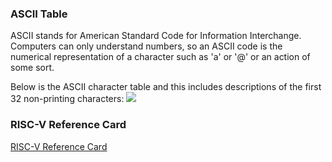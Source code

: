 ### ASCII Table
ASCII stands for American Standard Code for Information Interchange. Computers can only understand numbers, so an ASCII code is the numerical representation of a character such as 'a' or '@' or an action of some sort.

Below is the ASCII character table and this includes descriptions of the first 32 non-printing characters:
<img src="./Imgs/asciifull.gif">


### RISC-V Reference Card
<a href="./RISCV_CARD.pdf">RISC-V Reference Card</a>